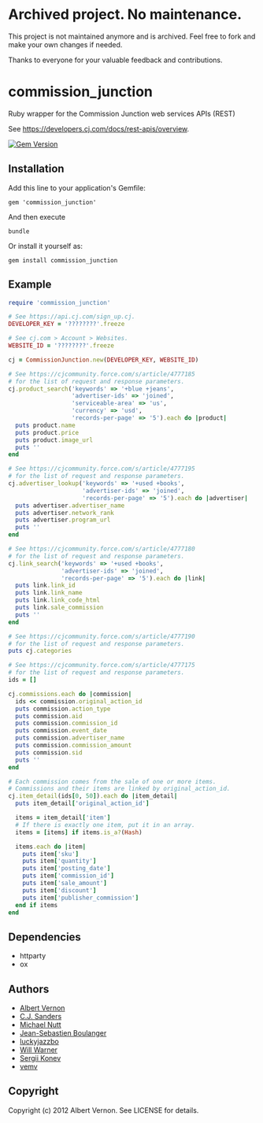 # Archived project. No maintenance.

This project is not maintained anymore and is archived. Feel free to fork and make your own changes if needed.

Thanks to everyone for your valuable feedback and contributions.

# commission_junction

Ruby wrapper for the Commission Junction web services APIs (REST)

See https://developers.cj.com/docs/rest-apis/overview.

[![Gem Version](https://badge.fury.io/rb/commission_junction.svg)](https://badge.fury.io/rb/commission_junction)

## Installation

Add this line to your application's Gemfile:

`gem 'commission_junction'`

And then execute

`bundle`

Or install it yourself as:

`gem install commission_junction`

## Example

```ruby
require 'commission_junction'

# See https://api.cj.com/sign_up.cj.
DEVELOPER_KEY = '????????'.freeze

# See cj.com > Account > Websites.
WEBSITE_ID = '????????'.freeze

cj = CommissionJunction.new(DEVELOPER_KEY, WEBSITE_ID)

# See https://cjcommunity.force.com/s/article/4777185
# for the list of request and response parameters.
cj.product_search('keywords' => '+blue +jeans',
                  'advertiser-ids' => 'joined',
                  'serviceable-area' => 'us',
                  'currency' => 'usd',
                  'records-per-page' => '5').each do |product|
  puts product.name
  puts product.price
  puts product.image_url
  puts ''
end

# See https://cjcommunity.force.com/s/article/4777195
# for the list of request and response parameters.
cj.advertiser_lookup('keywords' => '+used +books',
                     'advertiser-ids' => 'joined',
                     'records-per-page' => '5').each do |advertiser|
  puts advertiser.advertiser_name
  puts advertiser.network_rank
  puts advertiser.program_url
  puts ''
end

# See https://cjcommunity.force.com/s/article/4777180
# for the list of request and response parameters.
cj.link_search('keywords' => '+used +books',
               'advertiser-ids' => 'joined',
               'records-per-page' => '5').each do |link|
  puts link.link_id
  puts link.link_name
  puts link.link_code_html
  puts link.sale_commission
  puts ''
end

# See https://cjcommunity.force.com/s/article/4777190
# for the list of request and response parameters.
puts cj.categories

# See https://cjcommunity.force.com/s/article/4777175
# for the list of request and response parameters.
ids = []

cj.commissions.each do |commission|
  ids << commission.original_action_id
  puts commission.action_type
  puts commission.aid
  puts commission.commission_id
  puts commission.event_date
  puts commission.advertiser_name
  puts commission.commission_amount
  puts commission.sid
  puts ''
end

# Each commission comes from the sale of one or more items.
# Commissions and their items are linked by original_action_id.
cj.item_detail(ids[0, 50]).each do |item_detail|
  puts item_detail['original_action_id']

  items = item_detail['item']
  # If there is exactly one item, put it in an array.
  items = [items] if items.is_a?(Hash)

  items.each do |item|
    puts item['sku']
    puts item['quantity']
    puts item['posting_date']
    puts item['commission_id']
    puts item['sale_amount']
    puts item['discount']
    puts item['publisher_commission']
  end if items
end
```

## Dependencies

* httparty
* ox

## Authors

* [Albert Vernon](https://github.com/aevernon)
* [C.J. Sanders](https://github.com/cjsanders)
* [Michael Nutt](https://github.com/mnutt)
* [Jean-Sebastien Boulanger](https://github.com/jsboulanger)
* [luckyjazzbo](https://github.com/luckyjazzbo)
* [Will Warner](https://github.com/samsaradog)
* [Sergii Konev](https://github.com/K-S-A)
* [vemv](https://github.com/vemv)

## Copyright

Copyright (c) 2012 Albert Vernon. See LICENSE for details.

